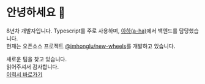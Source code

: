 # 안녕하세요 👋

8년차 개발자입니다. Typescript를 주로 사용하며, [아하(a-ha)](https://www.a-ha.io/)에서 백엔드를 담당했습니다.  
현재는 오픈소스 프로젝트 [@imhonglu/new-wheels](https://github.com/imhonglu/new-wheels)를 개발하고 있습니다.

새로운 팀을 찾고 있습니다.  
읽어주셔서 감사합니다.  
[이력서 바로가기](./resume/README.md)